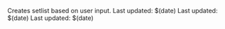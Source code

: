Creates setlist based on user input.
Last updated: $(date)
Last updated: $(date)
Last updated: $(date)
